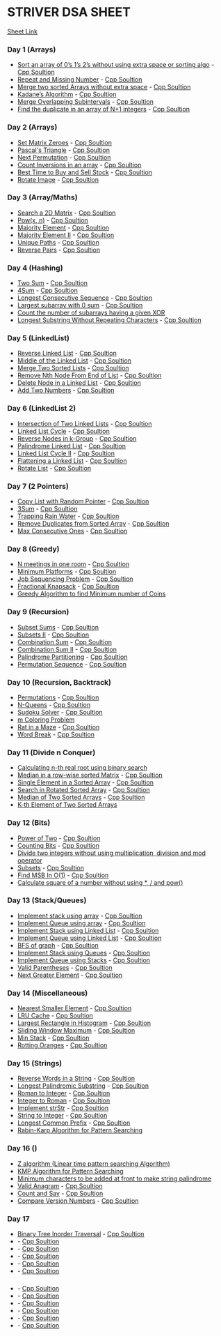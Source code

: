 # STRIVER DSA SHEET

[Sheet Link](https://docs.google.com/document/d/1JLKCaz4n4YtYdQ1bJF1X46BKbxldedb6N1OMiXh9Dmo/edit?usp=sharing)

### Day 1 (Arrays)

- [Sort an array of 0’s 1’s 2’s without using extra space or sorting algo](https://leetcode.com/problems/sort-colors/) - [Cpp Soultion](./Day-1/Sort%20Colors.cpp)
- [Repeat and Missing Number](https://www.geeksforgeeks.org/find-a-repeating-and-a-missing-number/) - [Cpp Soultion](./Day-1/Find%20Missing%20And%20Repeating.cpp)
- [Merge two sorted Arrays without extra space](https://www.geeksforgeeks.org/efficiently-merging-two-sorted-arrays-with-o1-extra-space/) - [Cpp Soultion](./Day-1/Merge%20Two%20Sorted%20Arrays.cpp)
- [Kadane’s Algorithm](https://leetcode.com/problems/maximum-subarray/) - [Cpp Soultion](./Day-1/Maximum%20Subarray.cpp)
- [Merge Overlapping Subintervals](https://leetcode.com/problems/merge-intervals/) - [Cpp Soultion](./Day-1/Merge%20Intervals.cpp)
- [Find the duplicate in an array of N+1 integers](https://leetcode.com/problems/find-the-duplicate-number/solution/) - [Cpp Soultion](./Day-1/Find%20the%20Duplicate%20Number.cpp)

### Day 2 (Arrays)

- [Set Matrix Zeroes](https://leetcode.com/problems/set-matrix-zeroes/) - [Cpp Soultion](./Day-2/Set%20Matrix%20Zeroes.cpp)
- [Pascal's Triangle](https://leetcode.com/problems/pascals-triangle/) - [Cpp Soultion](./Day-2/Pascal's%20Triangle.cpp)
- [Next Permutation](https://leetcode.com/problems/next-permutation/) - [Cpp Soultion](./Day-2/Next%20Permutation.cpp)
- [Count Inversions in an array](https://www.geeksforgeeks.org/counting-inversions/) - [Cpp Soultion](./Day-2/Count%20Inversions.cpp)
- [Best Time to Buy and Sell Stock](https://leetcode.com/problems/best-time-to-buy-and-sell-stock/) - [Cpp Soultion](./Day-2/Best%20Time%20to%20Buy%20and%20Sell%20Stock.cpp)
- [Rotate Image](https://leetcode.com/problems/rotate-image/) - [Cpp Soultion](./Day-2/Rotate%20Image.cpp)

### Day 3 (Array/Maths)

- [Search a 2D Matrix](https://leetcode.com/problems/search-a-2d-matrix/) - [Cpp Soultion](./Day-3/Search%20a%202D%20Matrix.cpp)
- [Pow(x, n)](https://leetcode.com/problems/powx-n/) - [Cpp Soultion](./Day-3/Powxn.cpp)
- [Majority Element](https://leetcode.com/problems/majority-element/) - [Cpp Soultion](./Day-3/Majority%20Element.cpp)
- [Majority Element II](https://leetcode.com/problems/majority-element-ii/) - [Cpp Soultion](./Day-3/Majority%20Element%20II.cpp)
- [Unique Paths](https://leetcode.com/problems/unique-paths/) - [Cpp Soultion](./Day-3/Unique%20Paths.cpp)
- [Reverse Pairs](https://leetcode.com/problems/reverse-pairs/) - [Cpp Soultion](./Day-3/Reverse%20Pairs.cpp)

### Day 4 (Hashing)

- [Two Sum](https://leetcode.com/problems/two-sum/) - [Cpp Soultion](./Day-4/Two%20Sum.cpp)
- [4Sum](https://leetcode.com/problems/4sum/) - [Cpp Soultion](./Day-4/4Sum.cpp)
- [Longest Consecutive Sequence](https://leetcode.com/problems/longest-consecutive-sequence/) - [Cpp Soultion](./Day-4/Longest%20Consecutive%20Sequence.cpp)
- [Largest subarray with 0 sum](https://practice.geeksforgeeks.org/problems/largest-subarray-with-0-sum/1#) - [Cpp Soultion](./Day-4/Largest%20subarray%20with%200%20sum.cpp)
- [Count the number of subarrays having a given XOR](https://www.geeksforgeeks.org/count-number-subarrays-given-xor/)
- [Longest Substring Without Repeating Characters](https://leetcode.com/problems/longest-substring-without-repeating-characters/) - [Cpp Soultion](./Day-4/Longest%20Substring%20Without%20Repeating%20Characters.cpp)

### Day 5 (LinkedList)

- [Reverse Linked List](https://leetcode.com/problems/reverse-linked-list/) - [Cpp Soultion](./Day-5/Reverse%20Linked%20List.cpp)
- [Middle of the Linked List](https://leetcode.com/problems/middle-of-the-linked-list/) - [Cpp Soultion](./Day-5/Middle%20of%20the%20Linked%20List.cpp)
- [Merge Two Sorted Lists](https://leetcode.com/problems/merge-two-sorted-lists/) - [Cpp Soultion](./Day-5/Merge%20Two%20Sorted%20Lists.cpp)
- [Remove Nth Node From End of List](https://leetcode.com/problems/remove-nth-node-from-end-of-list/submissions/) - [Cpp Soultion](./Day-5/Remove%20Nth%20Node%20From%20End%20of%20List.cpp)
- [Delete Node in a Linked List](https://leetcode.com/problems/delete-node-in-a-linked-list/) - [Cpp Soultion](./Day-5/Delete%20Node%20in%20a%20Linked%20List.cpp)
- [Add Two Numbers](https://leetcode.com/problems/add-two-numbers/) - [Cpp Soultion](./Day-5/Add%20Two%20Numbers.cpp)

### Day 6 (LinkedList 2)

- [Intersection of Two Linked Lists](https://leetcode.com/problems/intersection-of-two-linked-lists/) - [Cpp Soultion](./Day-6/Intersection%20of%20Two%20Linked%20Lists.cpp)
- [Linked List Cycle](https://leetcode.com/problems/linked-list-cycle/) - [Cpp Soultion](./Day-6/Linked%20List%20Cycle.cpp)
- [Reverse Nodes in k-Group](https://leetcode.com/problems/reverse-nodes-in-k-group/) - [Cpp Soultion](./Day-6/Reverse%20Nodes%20in%20k-Group.cpp)
- [Palindrome Linked List](https://leetcode.com/problems/palindrome-linked-list/) - [Cpp Soultion](./Day-6/Palindrome%20Linked%20List.cpp)
- [Linked List Cycle II](https://leetcode.com/problems/linked-list-cycle-ii/) - [Cpp Soultion](./Day-6/Linked%20List%20Cycle%20II.cpp)
- [Flattening a Linked List](https://practice.geeksforgeeks.org/problems/flattening-a-linked-list/1#) - [Cpp Soultion](./Day-6/Flattening%20a%20Linked%20List.cpp)
- [Rotate List](https://leetcode.com/problems/rotate-list/) - [Cpp Soultion](./Day-6/Rotate%20List.cpp)

### Day 7 (2 Pointers)

- [Copy List with Random Pointer](https://leetcode.com/problems/copy-list-with-random-pointer/) - [Cpp Soultion](./Day-7/Copy%20List%20ith%20Random%20Pointer.cpp)
- [3Sum](https://leetcode.com/problems/3sum/) - [Cpp Soultion](./Day-7/3Sum.cpp)
- [Trapping Rain Water](https://leetcode.com/problems/trapping-rain-water/) - [Cpp Soultion](./Day-7/Trapping%20Rain%20Water.cpp)
- [Remove Duplicates from Sorted Array](https://leetcode.com/problems/remove-duplicates-from-sorted-array/) - [Cpp Soultion](./Day-7/Remove%20Duplicates.cpp)
- [Max Consecutive Ones](https://leetcode.com/problems/max-consecutive-ones/) - [Cpp Soultion](./Day-7/Max%20Consecutive%20Ones.cpp)

### Day 8 (Greedy)

- [N meetings in one room](https://practice.geeksforgeeks.org/problems/n-meetings-in-one-room-1587115620/1#) - [Cpp Soultion](./Day-8/N%20meetings%20in%20one%20room.cpp)
- [Minimum Platforms](https://practice.geeksforgeeks.org/problems/minimum-platforms-1587115620/1#) - [Cpp Soultion](./Day-8/Minimum%20Platforms.cpp)
- [Job Sequencing Problem](https://practice.geeksforgeeks.org/problems/job-sequencing-problem-1587115620/1#) - [Cpp Soultion](./Day-8/Job%20Sequencing%20Problem.cpp)
- [Fractional Knapsack](https://practice.geeksforgeeks.org/problems/fractional-knapsack-1587115620/1#) - [Cpp Soultion](./Day-8/Fractional%20Knapsack.cpp)
- [Greedy Algorithm to find Minimum number of Coins](https://www.geeksforgeeks.org/greedy-algorithm-to-find-minimum-number-of-coins/)

### Day 9 (Recursion)

- [Subset Sums](https://practice.geeksforgeeks.org/problems/subset-sums2234/1#) - [Cpp Soultion](./Day-9/Subset%20Sums.cpp)
- [Subsets II](https://leetcode.com/problems/subsets-ii/) - [Cpp Soultion](./Day-9/Subsets%20II.cpp)
- [Combination Sum](https://leetcode.com/problems/combination-sum/) - [Cpp Soultion](./Day-9/Combination%20Sum.cpp)
- [Combination Sum II](https://leetcode.com/problems/combination-sum-ii/) - [Cpp Soultion](./Day-9/Combination%20Sum%20II.cpp)
- [Palindrome Partitioning](https://leetcode.com/problems/palindrome-partitioning/) - [Cpp Soultion](./Day-9/Palindrome%20Partitioning.cpp)
- [Permutation Sequence](https://leetcode.com/problems/permutation-sequence/) - [Cpp Soultion](./Day-9/Permutation%20Sequence.cpp)

### Day 10 (Recursion, Backtrack)

- [Permutations](https://leetcode.com/problems/permutations/) - [Cpp Soultion](./Day-10/Permutations.cpp)
- [N-Queens](https://leetcode.com/problems/n-queens-ii/) - [Cpp Soultion](./Day-10/N-Queens.cpp)
- [Sudoku Solver](https://leetcode.com/problems/sudoku-solver/) - [Cpp Soultion](./Day-10/Sudoku%20Solver.cpp)
- [m Coloring Problem](https://www.geeksforgeeks.org/m-coloring-problem-backtracking-5/)
- [Rat in a Maze](https://practice.geeksforgeeks.org/problems/rat-in-a-maze-problem/1#) - [Cpp Soultion](./Day-10/Rat%20in%20a%20Maze%20Problem.cpp)
- [Word Break](https://leetcode.com/problems/word-break/) - [Cpp Soultion](./Day-10/Word%20Break.cpp)

### Day 11 (Divide n Conquer)

- [Calculating n-th real root using binary search](https://www.geeksforgeeks.org/calculating-n-th-real-root-using-binary-search/)
- [Median in a row-wise sorted Matrix](https://practice.geeksforgeeks.org/problems/median-in-a-row-wise-sorted-matrix1527/1#) - [Cpp Soultion](./Day-11/Median%20in%20a%20row-wise%20sorted%20Matrix.cpp)
- [Single Element in a Sorted Array](https://leetcode.com/problems/single-element-in-a-sorted-array/) - [Cpp Soultion](./Day-11/Single%20Element%20in%20a%20Sorted%20Array.cpp)
- [Search in Rotated Sorted Array](https://leetcode.com/problems/search-in-rotated-sorted-array/) - [Cpp Soultion](./Day-11/Search%20in%20Rotated%20Sorted%20Array.cpp)
- [Median of Two Sorted Arrays](https://leetcode.com/problems/median-of-two-sorted-arrays/) - [Cpp Soultion](./Day-11/Median%20of%20Two%20Sorted%20Arrays.cpp)
- [K-th Element of Two Sorted Arrays](https://www.geeksforgeeks.org/k-th-element-two-sorted-arrays/)

### Day 12 (Bits)

- [Power of Two](https://leetcode.com/problems/power-of-two/) - [Cpp Soultion](./Day-12/Power%20of%20Two.cpp)
- [Counting Bits](https://leetcode.com/problems/counting-bits/) - [Cpp Soultion](./Day-12/Counting%20Bits.cpp)
- [Divide two integers without using multiplication, division and mod operator](https://www.geeksforgeeks.org/divide-two-integers-without-using-multiplication-division-mod-operator/)
- [Subsets](https://leetcode.com/problems/subsets/) - [Cpp Soultion](./Day-12/Subsets.cpp)
- [Find MSB In O(1)](https://www.codingninjas.com/codestudio/problems/find-msb-in-o-1_1112570) - [Cpp Soultion](./Day-12/Find%20MSB%20In%20O1.cpp)
- [Calculate square of a number without using \*, / and pow()](https://www.geeksforgeeks.org/calculate-square-of-a-number-without-using-and-pow/)

### Day 13 (Stack/Queues)

- [Implement stack using array](https://practice.geeksforgeeks.org/problems/implement-stack-using-array/1#) - [Cpp Soultion](./Day-13/Implement%20stack%20using%20array.cpp)
- [Implement Queue using array](https://practice.geeksforgeeks.org/problems/implement-queue-using-array/1#) - [Cpp Soultion](./Day-13/Implement%20Queue%20using%20array.cpp)
- [Implement Stack using Linked List](https://practice.geeksforgeeks.org/problems/implement-stack-using-linked-list/1) - [Cpp Soultion](./Day-13/Implement%20Stack%20using%20Linked%20List.cpp)
- [Implement Queue using Linked List](https://practice.geeksforgeeks.org/problems/implement-queue-using-linked-list/1) - [Cpp Soultion](./Day-13/Implement%20Queue%20using%20Linked%20List.cpp)
- [BFS of graph](https://practice.geeksforgeeks.org/problems/bfs-traversal-of-graph/1#) - [Cpp Soultion](./Day-13/BFS%20of%20graph.cpp)
- [Implement Stack using Queues](https://leetcode.com/problems/implement-stack-using-queues/) - [Cpp Soultion](./Day-13/Implement%20Stack%20using%20Queues.cpp)
- [Implement Queue using Stacks](https://leetcode.com/problems/implement-queue-using-stacks/) - [Cpp Soultion](./Day-13/Implement%20Queue%20using%20Stacks.cpp)
- [Valid Parentheses](https://leetcode.com/problems/valid-parentheses/) - [Cpp Soultion](./Day-13/Valid%20Parentheses.cpp)
- [Next Greater Element](https://practice.geeksforgeeks.org/problems/next-larger-element-1587115620/1#) - [Cpp Soultion](./Day-13/Next%20Greater%20Element.cpp)

### Day 14 (Miscellaneous)

- [Nearest Smaller Element](https://www.interviewbit.com/problems/nearest-smaller-element/) - [Cpp Soultion](./Day-14/Nearest%20Smaller%20Element.cpp)
- [LRU Cache](https://leetcode.com/problems/lru-cache/) - [Cpp Soultion](./Day-14/LRU%20Cache.cpp)
- [Largest Rectangle in Histogram](https://leetcode.com/problems/largest-rectangle-in-histogram/) - [Cpp Soultion](./Day-14/Largest%20Rectangle%20in%20Histogram.cpp)
- [Sliding Window Maximum](https://leetcode.com/problems/sliding-window-maximum/) - [Cpp Soultion](./Day-14/Sliding%20Window%20Maximum.cpp)
- [Min Stack](https://leetcode.com/problems/min-stack/) - [Cpp Soultion](./Day-14/Min%20Stack.cpp)
- [Rotting Oranges](https://leetcode.com/problems/rotting-oranges/) - [Cpp Soultion](./Day-14/Rotting%20Oranges.cpp)

### Day 15 (Strings)

- [Reverse Words in a String](https://leetcode.com/problems/reverse-words-in-a-string/) - [Cpp Soultion](./Day-15/Reverse%20Words%20in%20a%20String.cpp)
- [Longest Palindromic Substring](https://leetcode.com/problems/longest-palindromic-substring/) - [Cpp Soultion](./Day-15/Longest%20Palindromic%20Substring.cpp)
- [Roman to Integer](https://leetcode.com/problems/roman-to-integer/) - [Cpp Soultion](./Day-15/Roman%20to%20Integer.cpp)
- [Integer to Roman](https://leetcode.com/problems/integer-to-roman/) - [Cpp Soultion](./Day-15/Integer%20to%20Roman.cpp)
- [Implement strStr](https://leetcode.com/problems/implement-strstr/) - [Cpp Soultion](./Day-15/Implement%20strStr.cpp)
- [String to Integer](https://leetcode.com/problems/string-to-integer-atoi/) - [Cpp Soultion](./Day-15/String%20to%20Integer.cpp)
- [Longest Common Prefix](https://leetcode.com/problems/longest-common-prefix/) - [Cpp Soultion](./Day-15/Longest%20Common%20Prefix.cpp)
- [Rabin-Karp Algorithm for Pattern Searching](https://www.geeksforgeeks.org/rabin-karp-algorithm-for-pattern-searching/)

### Day 16 ()

- [Z algorithm (Linear time pattern searching Algorithm)](https://www.geeksforgeeks.org/z-algorithm-linear-time-pattern-searching-algorithm/)
- [KMP Algorithm for Pattern Searching](https://www.geeksforgeeks.org/kmp-algorithm-for-pattern-searching/)
- [Minimum characters to be added at front to make string palindrome](https://www.geeksforgeeks.org/minimum-characters-added-front-make-string-palindrome/)
- [Valid Anagram](https://leetcode.com/problems/valid-anagram/) - [Cpp Soultion](./Day-16/Valid%20Anagram.cpp)
- [Count and Say](https://leetcode.com/problems/count-and-say/) - [Cpp Soultion](./Day-16/Count%20and%20Say.cpp)
- [Compare Version Numbers](https://leetcode.com/problems/compare-version-numbers/) - [Cpp Soultion](./Day-16/Compare%20Version%20Numbers.cpp)

### Day 17

- [Binary Tree Inorder Traversal](https://leetcode.com/problems/binary-tree-inorder-traversal/) - [Cpp Soultion](./Day-17/Binary%20Tree%20Inorder%20Traversal.cpp)
- []() - [Cpp Soultion](./Day-17/.cpp)
- []() - [Cpp Soultion](./Day-17/.cpp)
- []() - [Cpp Soultion](./Day-17/.cpp)
- []() - [Cpp Soultion](./Day-17/.cpp)
- []() - [Cpp Soultion](./Day-17/.cpp)

###

- []() - [Cpp Soultion](./Day-/.cpp)
- []() - [Cpp Soultion](./Day-/.cpp)
- []() - [Cpp Soultion](./Day-/.cpp)
- []() - [Cpp Soultion](./Day-/.cpp)
- []() - [Cpp Soultion](./Day-/.cpp)
- []() - [Cpp Soultion](./Day-/.cpp)
